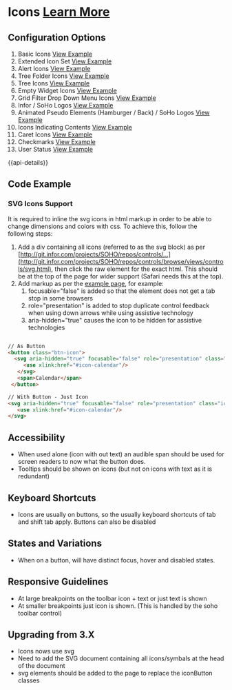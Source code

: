 # Icons  [Learn More](#)

## Configuration Options

1. Basic Icons [View Example]( ../components/icons/example-index)
2. Extended Icon Set [View Example]( ../components/icons/example-extended)
3. Alert Icons [View Example]( ../components/alerts/example-index)
4. Tree Folder Icons [View Example]( ../components/icons/example-tree)
5. Tree Icons [View Example]( ../components/tree/example-index)
6. Empty Widget Icons [View Example]( ../components/icons/example-empty-widgets)
7. Grid Filter Drop Down Menu Icons [View Example]( ../components/icons/example-filter-dropdown)
8. Infor / SoHo Logos [View Example]( ../components/icons/example-logos)
9. Animated Pseudo Elements (Hamburger / Back) / SoHo Logos [View Example]( ../components/icons/example-pseudo-elements)
10. Icons Indicating Contents [View Example]( ../components/icons/example-full-style)
11. Caret Icons [View Example]( ../components/icons/example-caret)
12. Checkmarks [View Example]( ../components/icons/example-checks)
13. User Status [View Example]( ../components/icons/example-user-status)

{{api-details}}

## Code Example

### SVG Icons Support

It is required to inline the svg icons in html markup in order to be able to change dimensions and colors with css. To achieve this, follow the following steps:

1.  Add a div containing all icons (referred to as the svg block) as per [http://git.infor.com/projects/SOHO/repos/controls/...](http://git.infor.com/projects/SOHO/repos/controls/browse/views/controls/svg.html), then click the raw element for the exact html. This should be at the top of the page for wider support (Safari needs this at the top).
2.  Add markup as per the [example page]( ../components/icons/example-index), for example:
    1.  focusable="false" is added so that the element does not get a tab stop in some browsers
    2.  role="presentation" is added to stop duplicate control feedback when using down arrows while using assistive technology
    3.  aria-hidden="true" causes the icon to be hidden for assistive technologies


```html

// As Button
<button class="btn-icon">
  <svg aria-hidden="true" focusable="false" role="presentation" class="icon">
     <use xlink:href="#icon-calendar"/>
   </svg>
   <span>Calendar</span>
 </button>

// With Button - Just Icon
<svg aria-hidden="true" focusable="false" role="presentation" class="icon" >
   <use xlink:href="#icon-calendar"/>
</svg>


```

## Accessibility

-   When used alone (icon with out text) an audible span should be used for screen readers to now what the button does.
-   Tooltips should be shown on icons (but not on icons with text as it is redundant)

## Keyboard Shortcuts

-   Icons are usually on buttons, so the usually keyboard shortcuts of tab and shift tab apply. Buttons can also be disabled

## States and Variations

-   When on a button, will have distinct focus, hover and disabled states.

## Responsive Guidelines

-   At large breakpoints on the toolbar icon + text or just text is shown
-   At smaller breakpoints just icon is shown. (This is handled by the soho toolbar control)

## Upgrading from 3.X

-   Icons nows use svg
-   Need to add the SVG document containing all icons/symbals at the head of the document
-   svg elements should be added to the page to replace the iconButton classes
